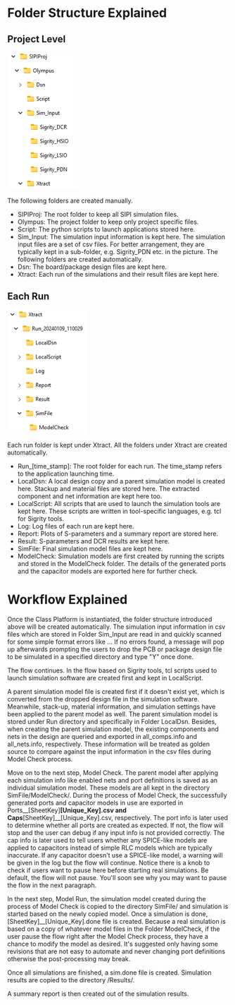 <!--
SPDX-FileCopyrightText: 2024 Rivos Inc.

SPDX-License-Identifier: Apache-2.0
-->

# Folder Structure Explained
## Project Level
![image](/docs/Figures/Folder_Structure_Top.png)

The following folders are created manually.
- SIPIProj: The root folder to keep all SIPI simulation files.
- Olympus: The project folder to keep only project specific files.
- Script: The python scripts to launch applications stored here.
- Sim_Input: The simulation input information is kept here. The simulation input files are a set of csv files. For better arrangement, they are typically kept in a sub-folder, e.g. Sigrity_PDN etc. in the picture.
The following folders are created automatically.
- Dsn: The board/package design files are kept here.
- Xtract: Each run of the simulations and their result files are kept here.

## Each Run
![image](/docs/Figures/Folder_Structure_Run.png)

Each run folder is kept under Xtract. All the folders under Xtract are created automatically.

- Run_[time_stamp]: The root folder for each run. The time_stamp refers to the application launching time.
- LocalDsn: A local design copy and a parent simulation model is created here. Stackup and material files are stored here. The extracted component and net information are kept here too.
- LocalScript: All scripts that are used to launch the simulation tools are kept here. These scripts are written in tool-specific languages, e.g. tcl for Sigrity tools.
- Log: Log files of each run are kept here.
- Report: Plots of S-parameters and a summary report are stored here.
- Result: S-parameters and DCR results are kept here.
- SimFile: Final simulation model files are kept here.
- ModelCheck: Simulation models are first created by running the scripts and stored in the ModelCheck folder. The details of the generated ports and the capacitor models are exported here for further check.

# Workflow Explained

Once the Class Platform is instantiated, the folder structure introduced above will be created automatically. The simulation input information in csv files which are stored in Folder Sim_Input are read in and quickly scanned for some simple format errors like ... If no errors found, a message will pop up afterwards prompting the users to drop the PCB or package design file to be simulated in a specified directory and type "Y" once done.

The flow continues. In the flow based on Sigrity tools, tcl scripts used to launch simulation software are created first and kept in LocalScript.

A parent simulation model file is created first if it doesn't exist yet, which is converted from the dropped design file in the simulation software. Meanwhile, stack-up, material information, and simulation settings have been applied to the parent model as well. The parent simulation model is stored under Run directory and specifically in Folder LocalDsn. Besides, when creating the parent simulation model, the existing components and nets in the design are queried and exported in all_comps.info and all_nets.info, respectively. These information will be treated as golden source to compare against the input information in the csv files during Model Check process.

Move on to the next step, Model Check. The parent model after applying each simulation info like enabled nets and port definitions is saved as an individual simulation model. These models are all kept in the directory SimFile/ModelCheck/. During the process of Model Check, the successfully generated ports and capacitor models in use are exported in Ports__[SheetKey]__[Unique_Key].csv and Caps__[SheetKey]__[Unique_Key].csv, respectively. The port info is later used to determine whether all ports are created as expected. If not, the flow will stop and the user can debug if any input info is not provided correctly. The cap info is later used to tell users whether any SPICE-like models are applied to capacitors instead of simple RLC models which are typically inaccurate. If any capacitor doesn't use a SPICE-like model, a warning will be given in the log but the flow will continue. Notice there is a knob to check if users want to pause here before starting real simulations. Be default, the flow will not pause. You'll soon see why you may want to pause the flow in the next paragraph.

In the next step, Model Run, the simulation model created during the process of Model Check is copied to the directory SimFile/ and simulation is started based on the newly copied model. Once a simulation is done, [SheetKey]__[Unique_Key].done file is created. Because a real simulation is based on a copy of whatever model files in the Folder ModelCheck, if the user pause the flow right after the Model Check process, they have a chance to modify the model as desired. It's suggested only having some revisions that are not easy to automate and never changing port definitions otherwise the post-processing may break.

Once all simulations are finished, a sim.done file is created. Simulation results are copied to the directory /Results/.

A summary report is then created out of the simulation results.
